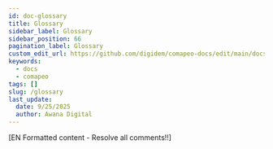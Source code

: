 ```yaml
---
id: doc-glossary
title: Glossary
sidebar_label: Glossary
sidebar_position: 66
pagination_label: Glossary
custom_edit_url: https://github.com/digidem/comapeo-docs/edit/main/docs/troubleshooting/glossary.md
keywords:
  - docs
  - comapeo
tags: []
slug: /glossary
last_update:
  date: 9/25/2025
  author: Awana Digital
---
```


[EN Formatted content - Resolve all comments!!]

